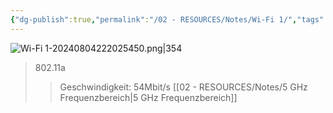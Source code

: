 ```yaml
---
{"dg-publish":true,"permalink":"/02 - RESOURCES/Notes/Wi-Fi 1/","tags":["netzwerk/wifi"],"noteIcon":"","updated":"2024-08-04T22:23:49.372+02:00"}
---
```


![Wi-Fi 1-20240804222025450.png|354](/img/user/02%20-%20RESOURCES/Files/IMG/Wi-Fi%201-20240804222025450.png)
>802.11a
>>Geschwindigkeit: 54Mbit/s
>>[[02 - RESOURCES/Notes/5 GHz Frequenzbereich\|5 GHz Frequenzbereich]] 